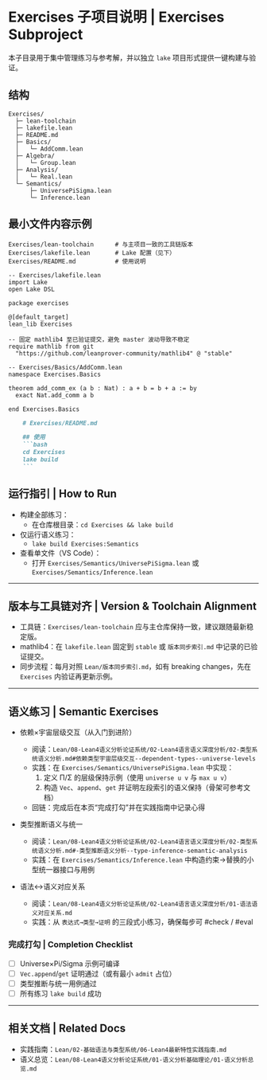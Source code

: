 # Exercises 子项目说明 | Exercises Subproject

本子目录用于集中管理练习与参考解，并以独立 `lake` 项目形式提供一键构建与验证。

## 结构

```text
Exercises/
  ├─ lean-toolchain
  ├─ lakefile.lean
  ├─ README.md
  ├─ Basics/
  │   └─ AddComm.lean
  ├─ Algebra/
  │   └─ Group.lean
  ├─ Analysis/
  │   └─ Real.lean
  └─ Semantics/
      ├─ UniversePiSigma.lean
      └─ Inference.lean
```

## 最小文件内容示例

```text
Exercises/lean-toolchain      # 与主项目一致的工具链版本
Exercises/lakefile.lean       # Lake 配置（见下）
Exercises/README.md           # 使用说明
```

```lean
-- Exercises/lakefile.lean
import Lake
open Lake DSL

package exercises

@[default_target]
lean_lib Exercises

-- 固定 mathlib4 至已验证提交，避免 master 波动导致不稳定
require mathlib from git
  "https://github.com/leanprover-community/mathlib4" @ "stable"
```

```lean
-- Exercises/Basics/AddComm.lean
namespace Exercises.Basics

theorem add_comm_ex (a b : Nat) : a + b = b + a := by
  exact Nat.add_comm a b

end Exercises.Basics
```

```markdown
    # Exercises/README.md

    ## 使用
    ```bash
    cd Exercises
    lake build
    ```

```

## 运行指引 | How to Run

- 构建全部练习：
  - 在仓库根目录：`cd Exercises && lake build`
- 仅运行语义练习：
  - `lake build Exercises:Semantics`
- 查看单文件（VS Code）：
  - 打开 `Exercises/Semantics/UniversePiSigma.lean` 或 `Exercises/Semantics/Inference.lean`

---

## 版本与工具链对齐 | Version & Toolchain Alignment

- 工具链：`Exercises/lean-toolchain` 应与主仓库保持一致，建议跟随最新稳定版。
- mathlib4：在 `lakefile.lean` 固定到 `stable` 或 `版本同步索引.md` 中记录的已验证提交。
- 同步流程：每月对照 `Lean/版本同步索引.md`，如有 breaking changes，先在 `Exercises` 内验证再更新示例。

---

## 语义练习 | Semantic Exercises

- 依赖×宇宙层级交互（从入门到进阶）
  - 阅读：`Lean/08-Lean4语义分析论证系统/02-Lean4语言语义深度分析/02-类型系统语义分析.md#依赖类型宇宙层级交互--dependent-types--universe-levels`
  - 实践：在 `Exercises/Semantics/UniversePiSigma.lean` 中实现：
    1) 定义 Π/Σ 的层级保持示例（使用 `universe u v` 与 `max u v`）
    2) 构造 `Vec`、`append`、`get` 并证明左段索引的语义保持（骨架可参考文档）
  - 回链：完成后在本页“完成打勾”并在实践指南中记录心得

- 类型推断语义与统一
  - 阅读：`Lean/08-Lean4语义分析论证系统/02-Lean4语言语义深度分析/02-类型系统语义分析.md#-类型推断语义分析--type-inference-semantic-analysis`
  - 实践：在 `Exercises/Semantics/Inference.lean` 中构造约束→替换的小型统一器接口与用例

- 语法↔语义对应关系
  - 阅读：`Lean/08-Lean4语义分析论证系统/02-Lean4语言语义深度分析/01-语法语义对应关系.md`
  - 实践：从 `表达式→类型→证明` 的三段式小练习，确保每步可 #check / #eval

### 完成打勾 | Completion Checklist

- [ ] Universe×Pi/Sigma 示例可编译
- [ ] `Vec.append`/`get` 证明通过（或有最小 `admit` 占位）
- [ ] 类型推断与统一用例通过
- [ ] 所有练习 `lake build` 成功

---

## 相关文档 | Related Docs

- 实践指南：`Lean/02-基础语法与类型系统/06-Lean4最新特性实践指南.md`
- 语义总览：`Lean/08-Lean4语义分析论证系统/01-语义分析基础理论/01-语义分析总览.md`
